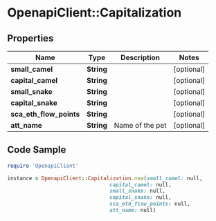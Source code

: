 # OpenapiClient::Capitalization

## Properties

Name | Type | Description | Notes
------------ | ------------- | ------------- | -------------
**small_camel** | **String** |  | [optional] 
**capital_camel** | **String** |  | [optional] 
**small_snake** | **String** |  | [optional] 
**capital_snake** | **String** |  | [optional] 
**sca_eth_flow_points** | **String** |  | [optional] 
**att_name** | **String** | Name of the pet  | [optional] 

## Code Sample

```ruby
require 'OpenapiClient'

instance = OpenapiClient::Capitalization.new(small_camel: null,
                                 capital_camel: null,
                                 small_snake: null,
                                 capital_snake: null,
                                 sca_eth_flow_points: null,
                                 att_name: null)
```


